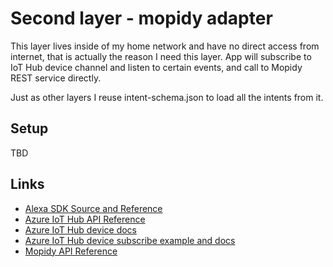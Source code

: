 # Second layer - mopidy adapter

This layer lives inside of my home network and have no direct access from internet, that is actually the reason I need this layer.
App will subscribe to IoT Hub device channel and listen to certain events, and call to Mopidy REST service directly.

Just as other layers I reuse intent-schema.json to load all the intents from it.

## Setup 

TBD

## Links

* [Alexa SDK Source and Reference](https://github.com/alexa/alexa-skills-kit-sdk-for-nodejs)
* [Azure IoT Hub API Reference](https://docs.microsoft.com/en-us/javascript/api/azure-iothub/registry?view=azure-iot-typescript-latest)
* [Azure IoT Hub device docs](https://github.com/Azure/azure-iot-sdk-node/tree/master/device)
* [Azure IoT Hub device subscribe example and docs](https://github.com/Azure/azure-iot-sdk-node/blob/master/device/samples/device_methods.js)
* [Mopidy API Reference](https://docs.mopidy.com/en/latest/api/http/)